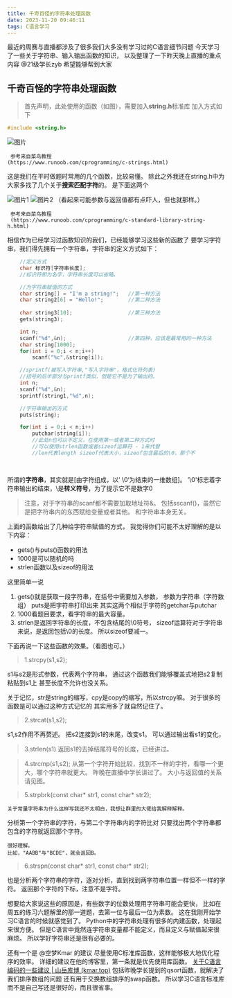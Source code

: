 ```yaml
---
title: 千奇百怪的字符串处理函数
date: 2023-11-20 09:46:11
tags: C语言学习
---
```

最近的周赛与直播都涉及了很多我们大多没有学习过的C语言细节问题
今天学习了一些关于字符串、输入输出函数的知识，
以及整理了一下昨天晚上直播的重点内容 @21级学长zyb
希望能够帮到大家
<!--more-->

## 千奇百怪的字符串处理函数

>首先声明，此处使用的函数（如图），需要加入**string.h**标准库
>加入方式如下

```C
#include <string.h>
```

![图片](/img/1.png)

	 参考来自菜鸟教程
	(https://www.runoob.com/cprogramming/c-strings.html)

这是我们在平时做题时常用的几个函数，比较易懂。
除此之外我还在string.h中为大家多找了几个关于**搜索匹配字符**的。
是下面这两个

![图片1](/img/2.png)
![图片2](/img/3.png)
（看起来可能参数与返回值都有点吓人，但也就那样。）

	 参考来自菜鸟教程
	 (https://www.runoob.com/cprogramming/c-standard-library-string-h.html)

相信作为已经学习过函数知识的我们，已经能够学习这些新的函数了
要学习字符串，我们得先拥有一个字符串，字符串的定义方式如下：

```C
	//定义方式
	char 标识符[字符串长度];
	//标识符即为名字，字符串长度可以省略。

	//为字符串赋值的方式
	char string[] = "I'm a string!";   //第一种方法
	char string2[6] = "Hello!";        //第二种方法
	
	char string3[10];                  //第三种方法
	gets(string3);

	int n;
	scanf("%d",&n);                    //第四种，应该是最常用的一种方法
	char string[1000];
	for(int i = 0;i < n;i++)
		scanf("%c",&string[i]);

	//sprintf(被写入字符串,"写入字符串"，格式化符列表)
	//括号的后半部分与printf类似，但是它不是为了输出的。
	int n;
	scanf("%d",&n);
	sprintf(string1,"%d",n);

	//字符串输出的方式
	puts(string);

	for(int i = 0;i < n;i++)
		putchar(string[i]);
		//此处n也可以不定义，在使用第一或者第二种方式时
		//可以使用strlen函数或者sizeof运算符 - 1来代替
		//len代表length sizeof代表大小，sizeof包含最后的\0，那个不

	
```

所谓的**字符串**，其实就是[由字符组成，以’ \\0‘为结束的一维数组]。
’\\0'标志着字符串输出的结束，\是**转义符号**，为了提示它不是数字0

>注意，对于字符串的scanf都不需要加取地址符&。
>包括sscanf()，虽然它是把字符串内的东西赋给变量或者其他。
>和字符串本身无关。

上面的函数给出了几种给字符串赋值的方式，
我觉得你们可能不太好理解的是以下内容：
+ gets()与puts()函数的用法
+ 1000是可以随机的吗
+ strlen函数以及sizeof的用法

这里简单一说
1. gets()就是获取一段字符串，在括号中需要加入参数，
	参数为字符串（字符数组）
	puts是把字符串打印出来
	其实这两个相似于字符的getchar与putchar
2. 1000看题目要求，看字符串的最大容量。
3. strlen是返回字符串的长度，不包含结尾的\\0符号，
	sizeof运算符对于字符串来说，是返回包括\\0的长度。
	所以sizeof要减一。

下面再说一下这些函数的效果。（看图也可。）

> 1.strcpy(s1,s2);

s1与s2是形式参数，代表两个字符串，
通过这个函数我们能够覆盖式地把s2复制粘贴到s1上
甚至长度不允许也没关系。

关于记忆，str是string的缩写，cpy是copy的缩写，所以strcpy嘛。
对于很多的函数是可以通过这种方式记忆的
其实用多了就自然记住了。

> 2.strcat(s1,s2);

s1,s2作用不再赘述。
把s2连接到s1的末尾，改变s1。
可以通过输出看s1的变化，

> 3.strlen(s1)
> 返回s1的去掉结尾符号的长度，已经讲过。

> 4.strcmp(s1,s2);
> 从第一个字符开始比较，找到不一样的字符，看哪一个更大，哪个字符串就更大。
> 昨晚在直播中学长讲过了。
> 大小与返回值的关系请见图。

> 5.strpbrk(const char* str1, const char* str2);

	关于常量字符串为什么这样写我还不太明白，我想让群里的大佬给我解释解释。

分析第一个字符串的字符，与第二个字符串内的字符比对
只要找出两个字符串都包含的字符就返回那个字符。

	很好理解。
	比如，"AABB"与"BCDE"，就会返回B。

> 6.strspn(const char* str1, const char* str2);

也是分析两个字符串的字符，逐对分析，直到找到两字符串位置一样但不一样的字符。
返回那个字符的下标，注意不是字符。

想要给大家说这些的原因是，有些数字的位数处理用字符串可能会更快，
比如在周五的练习六题解里的那一道题，去第一位与最后一位为素数。
这在我刚开始学习C语言的时候就感觉到了。
Python中的字符串处理有很多的内建函数，处理起来很方便。
但是C语言中竟然连字符串变量都不能定义，而且定义与赋值起来很麻烦。
所以学好字符串还是很有必要的。

还有一个是 @空梦Kmar 的建议
尽量使用C标准库函数，这样能够极大地优化程序的效率。
详细的建议在他的博客里，第一条就是优先使用库函数。
[关于C语言编码的一些建议 | 山岳库博 (kmar.top)](https://kmar.top/posts/51979312/)
包括昨晚学长提到的qsort函数，就解决了我们排序数组的问题
还有用于交换数组排序的swap函数。
所以学习C语言标准库而不是自己写还是很好的，而且很省事。


